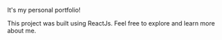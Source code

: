 It's my personal portfolio! 

This project was built using ReactJs. Feel free to explore and learn more about me.
